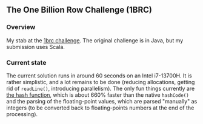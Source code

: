 ## The One Billion Row Challenge (1BRC)

### Overview

My stab at the [1brc challenge](https://github.com/gunnarmorling/1brc/blob/main/README.md).
The original challenge is in Java, but my submission uses Scala.

### Current state

The current solution runs in around 60 seconds on an Intel i7-13700H.
It is rather simplistic, and a lot remains to be done (reducing allocations, getting rid of `readLine()`, introducing parallelism).
The only fun things currently are [the hash function](https://github.com/Bertrand31/One-Billion-Rows-Challenge/blob/master/src/main/scala/Main.scala#L23), which is about 660% faster than the native `hashCode()` and the parsing of the floating-point values, which are parsed "manually" as integers (to be converted back to floating-points numbers at the end of the processing).
